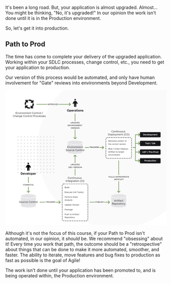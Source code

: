 It's been a long road. But, your application is almost upgraded. Almost… You might be thinking, "No, it's upgraded!" In our opinion the work isn't done until it is in the Production environment.

So, let's get it into production.


## Path to Prod

The time has come to complete your delivery of the upgraded application. Working within your SDLC processes, change control, etc., you need to get your application to production.

Our version of this process would be automated, and only have human involvement for "Gate" reviews into environments beyond Development.

![The Path to Prod](https://raw.githubusercontent.com/spring-academy/spring-academy-assets/main/courses/course-spring-boot-2-7-to-3-1-upgrade/path-to-prod.svg)

Although it's not the focus of this course, if your Path to Prod isn't automated, in our opinion, it _should_ be. We recommend "obsessing" about it! Every time you work that path, the outcome should be a "retrospective" about things that can be done to make it more automated, smoother, and faster. The ability to iterate, move features and bug fixes to production as fast as possible is the goal of Agile!

The work isn't done until your application has been promoted to, and is being operated within, the Production environment.
